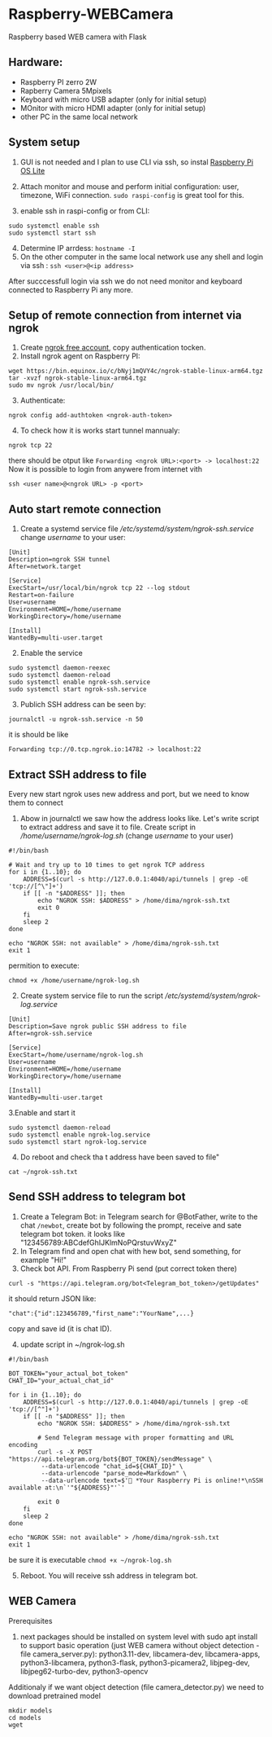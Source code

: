 # Raspberry-WEBCamera
Raspberry based WEB camera with Flask 

## Hardware:
 - Raspberry PI zerro 2W
 - Rapberry Camera 5Mpixels
 - Keyboard with micro USB adapter (only for initial setup)
 - MOnitor with micro HDMI adapter (only for initial setup)
 - other PC in the same local network

## System setup
1. GUI is not needed and I plan to use CLI via ssh, so instal [Raspberry Pi OS Lite](https://www.raspberrypi.com/software/operating-systems/)

2. Attach monitor and mouse and perform initial configuration: user, timezone, WiFi connection. 
`sudo raspi-config` is great tool for this.

3. enable ssh in raspi-config or from CLI:
```
sudo systemctl enable ssh
sudo systemctl start ssh
```
4. Determine IP arrdess: `hostname -I`
5. On the other computer in the same local network use any shell and login via ssh : `ssh <user>@<ip address>`

After succcessfull login via ssh we do not need monitor and keyboard connected to Raspberry Pi any more.

## Setup of remote connection from internet via ngrok
1. Create [ngrok free account](https://dashboard.ngrok.com/signup), copy authentication tocken.
2. Install ngrok agent on Raspberry PI:
```
wget https://bin.equinox.io/c/bNyj1mQVY4c/ngrok-stable-linux-arm64.tgz
tar -xvzf ngrok-stable-linux-arm64.tgz
sudo mv ngrok /usr/local/bin/
```
3. Authenticate:
```
ngrok config add-authtoken <ngrok-auth-token>
```
4. To check how it is works start tunnel mannualy:
```
ngrok tcp 22
```
there should be otput like `Forwarding <ngrok URL>:<port> -> localhost:22` <br>
Now it is possible to login from anywere from internet vith
```
ssh <user name>@<ngrok URL> -p <port>
```
 

## Auto start remote connection
1. Create a systemd service file */etc/systemd/system/ngrok-ssh.service*
change *username* to your user:
```
[Unit]
Description=ngrok SSH tunnel
After=network.target

[Service]
ExecStart=/usr/local/bin/ngrok tcp 22 --log stdout
Restart=on-failure
User=username
Environment=HOME=/home/username
WorkingDirectory=/home/username

[Install]
WantedBy=multi-user.target
```
2. Enable the service
```
sudo systemctl daemon-reexec
sudo systemctl daemon-reload
sudo systemctl enable ngrok-ssh.service
sudo systemctl start ngrok-ssh.service
```
3. Publich SSH address can be seen by:
```
journalctl -u ngrok-ssh.service -n 50
```
it is should be like
```
Forwarding tcp://0.tcp.ngrok.io:14782 -> localhost:22
```

## Extract SSH address to file
Every new start ngrok uses new address and port, but we need to know them to connect

1. Abow in journalctl we saw how the address looks like. Let's write script to extract address and save it to file. Create script in */home/username/ngrok-log.sh* (change *username* to your user)
```
#!/bin/bash

# Wait and try up to 10 times to get ngrok TCP address
for i in {1..10}; do
    ADDRESS=$(curl -s http://127.0.0.1:4040/api/tunnels | grep -oE 'tcp://[^\"]+')
    if [[ -n "$ADDRESS" ]]; then
        echo "NGROK SSH: $ADDRESS" > /home/dima/ngrok-ssh.txt
        exit 0
    fi
    sleep 2
done

echo "NGROK SSH: not available" > /home/dima/ngrok-ssh.txt
exit 1
```
permition to execute:
```
chmod +x /home/username/ngrok-log.sh
```
2. Create system service file to run the script */etc/systemd/system/ngrok-log.service*
```
[Unit]
Description=Save ngrok public SSH address to file
After=ngrok-ssh.service

[Service]
ExecStart=/home/username/ngrok-log.sh
User=username
Environment=HOME=/home/username
WorkingDirectory=/home/username

[Install]
WantedBy=multi-user.target
```

3.Enable and start it
```
sudo systemctl daemon-reload
sudo systemctl enable ngrok-log.service
sudo systemctl start ngrok-log.service
```
4. Do reboot and check tha t address have been saved to file"
```
cat ~/ngrok-ssh.txt
```

## Send SSH address to telegram bot
1. Create a Telegram Bot: 
in Telegram search for @BotFather, write to the chat `/newbot`, create bot by following the prompt, receive and sate telegram bot token. it looks like "123456789:ABCdefGhIJKlmNoPQrstuvWxyZ"
2. In Telegram find and open chat with hew bot, send something, for example "Hi!"
3. Check bot API. From Raspberry Pi send (put correct token there)
```
curl -s "https://api.telegram.org/bot<Telegram_bot_token>/getUpdates"

```
it should return JSON like:
```
"chat":{"id":123456789,"first_name":"YourName",...}
```
copy and save id (it is chat ID).

4. update script in ~/ngrok-log.sh
```
#!/bin/bash

BOT_TOKEN="your_actual_bot_token"
CHAT_ID="your_actual_chat_id"

for i in {1..10}; do
    ADDRESS=$(curl -s http://127.0.0.1:4040/api/tunnels | grep -oE 'tcp://[^"]+')
    if [[ -n "$ADDRESS" ]]; then
        echo "NGROK SSH: $ADDRESS" > /home/dima/ngrok-ssh.txt

        # Send Telegram message with proper formatting and URL encoding
        curl -s -X POST "https://api.telegram.org/bot${BOT_TOKEN}/sendMessage" \
         --data-urlencode "chat_id=${CHAT_ID}" \
         --data-urlencode "parse_mode=Markdown" \
         --data-urlencode text=$'📡 *Your Raspberry Pi is online!*\nSSH available at:\n`'"${ADDRESS}"'`'

        exit 0
    fi
    sleep 2
done

echo "NGROK SSH: not available" > /home/dima/ngrok-ssh.txt
exit 1
```
be sure it is executable `chmod +x ~/ngrok-log.sh`

5. Reboot. You will receive ssh address in telegram bot.

## WEB Camera



Prerequisites
1. next packages should be installed on system level with sudo apt install to support basic operation
(just WEB camera without object detection - file camera_server.py):
 python3.11-dev,
 libcamera-dev,
 libcamera-apps,
 python3-libcamera,
 python3-flask,
 python3-picamera2,
 libjpeg-dev,
 libjpeg62-turbo-dev,
 python3-opencv

Additionaly if we want object detection (file camera_detector.py) we need to download pretrained model
```
mkdir models
cd models
wget 
```
 

